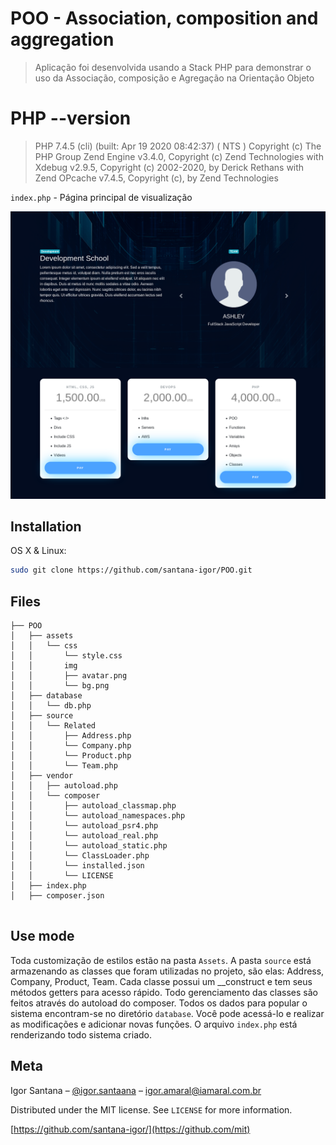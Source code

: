# POO - Association, composition and aggregation
> Aplicação foi desenvolvida usando a Stack PHP para demonstrar o uso da Associação, composição e Agregação na Orientação Objeto

# PHP --version
> PHP 7.4.5 (cli) (built: Apr 19 2020 08:42:37) ( NTS )
Copyright (c) The PHP Group
Zend Engine v3.4.0, Copyright (c) Zend Technologies
    with Xdebug v2.9.5, Copyright (c) 2002-2020, by Derick Rethans
    with Zend OPcache v7.4.5, Copyright (c), by Zend Technologies


`index.php` - Página principal de visualização

![](header.png)

## Installation

OS X & Linux:

```sh
sudo git clone https://github.com/santana-igor/POO.git
```


## Files

```
├── POO
│   ├── assets
│   │   └── css
│   │       └── style.css
│   │       img
│   │       ├── avatar.png
│   │       └── bg.png
│   ├── database
│   │   └── db.php
│   ├── source
│   │   └── Related
│   │       ├── Address.php
│   │       └── Company.php
│   │       └── Product.php
│   │       └── Team.php
│   ├── vendor
│   │   ├── autoload.php
│   │   └── composer
│   │       ├── autoload_classmap.php
│   │       └── autoload_namespaces.php
│   │       └── autoload_psr4.php
│   │       └── autoload_real.php
│   │       └── autoload_static.php
│   │       └── ClassLoader.php
│   │       └── installed.json
│   │       └── LICENSE
│   ├── index.php
│   ├── composer.json


```

## Use mode

Toda customização de estilos estão na pasta `Assets`. A pasta `source` está armazenando as classes que foram utilizadas no projeto, são elas: Address, Company, Product, Team. Cada classe possui um __construct e tem seus métodos getters para acesso rápido. Todo gerenciamento das classes são feitos através do autoload do composer. Todos os dados para popular o sistema encontram-se no diretório `database`. Você pode acessá-lo e realizar as modificações e adicionar novas funções. O arquivo `index.php` está renderizando todo sistema criado.

## Meta

Igor Santana – [@igor.santaana](https://instagram.com/igor.santaana) – igor.amaral@iamaral.com.br

Distributed under the MIT license. See ``LICENSE`` for more information.

[https://github.com/santana-igor/](https://github.com/mit)

<!-- Markdown link & img dfn's -->
[npm-image]: https://img.shields.io/npm/v/datadog-metrics.svg?style=flat-square
[npm-url]: https://npmjs.org/package/datadog-metrics
[npm-downloads]: https://img.shields.io/npm/dm/datadog-metrics.svg?style=flat-square
[travis-image]: https://img.shields.io/travis/dbader/node-datadog-metrics/master.svg?style=flat-square
[travis-url]: https://travis-ci.org/dbader/node-datadog-metrics
[wiki]: https://github.com/yourname/yourproject/wiki
